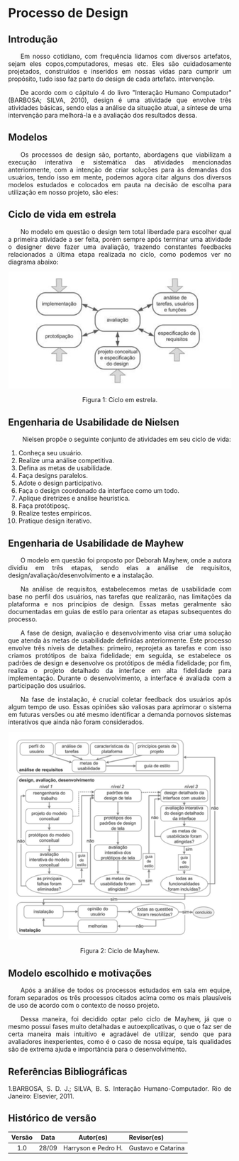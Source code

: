 # Processo de Design

## Introdução

<p align = "justify" > &emsp;&emsp;Em nosso cotidiano, com frequência lidamos com diversos artefatos, sejam eles copos,computadores, mesas etc. Eles são cuidadosamente projetados, construídos e inseridos em
nossas vidas para cumprir um propósito, tudo isso faz parte do design de cada artefato.
intervenção.</p>

<p align = "justify " > &emsp;&emsp;De acordo com o cápitulo 4 do livro "Interação Humano Computador" (BARBOSA; SILVA, 2010),
design é uma atividade que envolve três atividades básicas, sendo elas a análise da situação
atual, a síntese de uma intervenção para melhorá-la e a avaliação dos resultados dessa. 
</p>

## Modelos

<p align = "justify" > &emsp;&emsp;Os processos de design são, portanto, abordagens que viabilizam a execução interativa e sistemática das atividades mencionadas anteriormente, com a intenção de criar soluções para
às demandas dos usuários, tendo isso em mente, podemos agora citar alguns dos diversos
modelos estudados e colocados em pauta na decisão de escolha para utilização em nosso projeto, são eles:</p>

## Ciclo de vida em estrela

<p align = "justify"> &emsp;&emsp;No modelo em questão o design tem total liberdade para escolher qual a primeira atividade a
ser feita, porém sempre após terminar uma atividade o designer deve fazer uma avaliação,
trazendo constantes feedbacks relacionados a última etapa realizada no ciclo, como podemos ver no diagrama abaixo:</p>

![Ciclo em estrela](../assets/ferramentas/Ciclo_em_estrela.png)
<div align="center" style = "text-align: center">
<p>Figura 1: Ciclo em estrela.</p>
</div>

## Engenharia de Usabilidade de Nielsen

<p align = "justify" >&emsp;&emsp; Nielsen propõe o seguinte conjunto de atividades em seu
ciclo de vida: 
</p>

 1. Conheça seu usuário.
 2. Realize uma análise competitiva.
 3. Defina as metas de usabilidade.
 4. Faça designs paralelos.
 5. Adote o design participativo.
 6. Faça o design coordenado da interface como um todo.
 7. Aplique diretrizes e análise heurística.
 8. Faça protótiposç.
 9. Realize testes empíricos.
10. Pratique design iterativo.

## Engenharia de Usabilidade de Mayhew

<p align = "justify" >&emsp;&emsp;O modelo em questão foi proposto por Deborah Mayhew, onde a autora dividiu em três etapas, sendo elas a análise de requisitos, design/avaliação/desenvolvimento e a instalação.
</p>

<p align = "justify" >&emsp;&emsp;Na análise de requisitos, estabelecemos metas de usabilidade com base no perfil dos usuários, nas tarefas que realizarão, nas limitações da plataforma e nos princípios de design. Essas metas geralmente são documentadas em guias de estilo para orientar as etapas subsequentes do processo. </p>


<p align = "justify"> &emsp;&emsp;A fase de design, avaliação e desenvolvimento visa criar uma solução que atenda às metas de usabilidade definidas anteriormente. Este processo envolve três níveis de detalhes: primeiro, reprojeta as tarefas e com isso criamos protótipos de baixa fidelidade; em seguida, se
estabelece os padrões de design e desenvolve os protótipos de média fidelidade; por fim,
realiza o projeto detalhado da interface em alta fidelidade para implementação. Durante o
desenvolvimento, a interface é avaliada com a participação dos usuários. </p>

<p align = "justify"> &emsp;&emsp;Na fase de instalação, é crucial coletar feedback dos usuários após algum tempo de uso. Essas opiniões
são valiosas para aprimorar o sistema em futuras versões ou até mesmo identificar a demanda pornovos sistemas interativos que ainda não foram considerados.</p>





![Ciclo de mayhew](../assets/ferramentas/Ciclo_de_mayhew.png)
<div align="center" style = "text-align: center">
<p>Figura 2: Ciclo de Mayhew.</p>
</div>

## Modelo escolhido e motivações

<p align = "justify"> &emsp;&emsp;Após a análise de todos os processos estudados em sala em equipe, foram separados os três processos citados acima como os mais plausíveis de uso de acordo com o contexto de nosso projeto. </p>

<p align ="justify"> &emsp;&emsp;Dessa maneira, foi decidido optar pelo ciclo de Mayhew, já que o mesmo possui fases muito detalhadas e autoexplicativas, o que o faz ser de certa maneira mais intuitivo e agradável de utilizar, sendo que para avaliadores inexperientes, como é o caso de nossa equipe, tais qualidades são de extrema ajuda e importância para o desenvolvimento. </p>

## Referências Bibliográficas
<p align = "justify" > 1.BARBOSA, S. D. J.; SILVA, B. S. Interação Humano-Computador. Rio de Janeiro: Elsevier, 2011. </p>

## Histórico de versão

|**Versão**| **Data**| **Autor(es)**|**Revisor(es)**|
|:--------:|:---------:|:---------------:|:--------|
|1.0|28/09|Harryson e Pedro H.| Gustavo e Catarina|

<p style="text-align: justify;">&emsp;&emsp;</p>